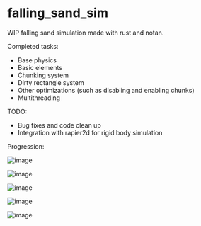# falling_sand_sim
WIP falling sand simulation made with rust and notan.

Completed tasks:
* Base physics
* Basic elements
* Chunking system
* Dirty rectangle system
* Other optimizations (such as disabling and enabling chunks)
* Multithreading

TODO:
* Bug fixes and code clean up
* Integration with rapier2d for rigid body simulation

Progression:


![image](https://user-images.githubusercontent.com/34283640/223518969-e1f044ed-4f9c-4374-8873-0aaf70f6571e.png)




![image](https://user-images.githubusercontent.com/34283640/224505166-507b841c-941b-4251-9d56-bd614be1406a.png)




![image](https://user-images.githubusercontent.com/34283640/226126680-be922725-d5c5-4e03-b48d-241fe1a28147.png)




![image](https://github.com/mantasarm/falling_sand_sim/assets/34283640/edde07f4-3b65-4b4c-9e44-fd59c73cdf18)




![image](https://github.com/mantasarm/falling_sand_sim/assets/34283640/91303d0a-58e1-4e18-b28c-79ae2c0f22af)
